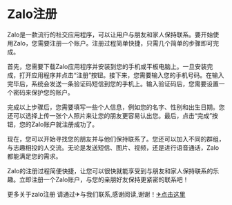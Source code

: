 # Zalo注册

Zalo是一款流行的社交应用程序，可以让用户与朋友和家人保持联系。要开始使用Zalo，您需要注册一个账户。注册过程简单快捷，只需几个简单的步骤即可完成。

首先，您需要下载Zalo应用程序并安装到您的手机或平板电脑上。一旦安装完成，打开应用程序并点击“注册”按钮。接下来，您需要输入您的手机号码。在输入完毕后，系统会发送一条验证码短信到您的手机上。输入验证码后，您需要设置一个密码来保护您的账户。

完成以上步骤后，您需要填写一些个人信息，例如您的名字、性别和出生日期。您还可以选择上传一张个人照片来让您的朋友更容易认出您。最后，点击“完成”按钮，您的Zalo账户就注册成功了。

现在，您可以开始寻找您的朋友并与他们保持联系了。您还可以加入不同的群组，与志趣相投的人交流。无论是发送短信、图片、视频，还是进行语音通话，Zalo都能满足您的需求。

Zalo的注册过程简便快捷，让您可以很快就能享受到与朋友和家人保持联系的乐趣。立即注册一个Zalo账户，与您的亲朋好友保持更紧密的联系吧！

更多关于zalo注册 请通过✈与我们联系,感谢阅读,谢谢！[✈点击这里](https://t.me/lm66bot)
